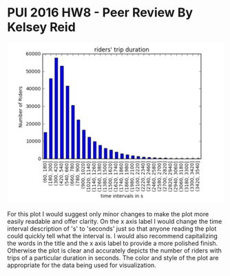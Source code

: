 # PUI 2016 HW8 - Peer Review By Kelsey Reid

![Plot Image](plot_jz2575.png)

For this plot I would suggest only minor changes to make the plot more easily readable and offer clarity. On the x axis label I would change the time interval description of 's' to 'seconds' just so that anyone reading the plot could quickly tell what the interval is. I would also recommend capitalizing the words in the title and the x axis label to provide a more polished finish. Otherwise the plot is clear and accurately depicts the number of riders with trips of a particular duration in seconds. The color and style of the plot are appropriate for the data being used for visualization.

